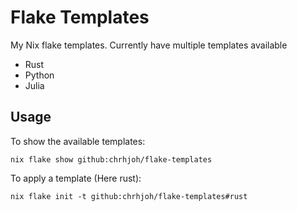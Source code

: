 # Flake Templates

My Nix flake templates. Currently have multiple templates available

* Rust
* Python
* Julia

## Usage
To show the available templates:
```{bash}
nix flake show github:chrhjoh/flake-templates
```

To apply a template (Here rust):
```{bash}
nix flake init -t github:chrhjoh/flake-templates#rust
```
